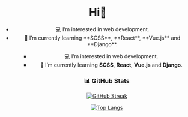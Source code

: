 
<!---
HEI204/HEI204 is a ✨ special ✨ repository because its `README.md` (this file) appears on your GitHub profile.
You can click the Preview link to take a look at your changes.
--->

<h1 align="center">Hi👋</h1>
<div align="center">
  <ul>
    <li>💻 I’m interested in web development. <br>
     <li> 🌱 I’m currently learning **SCSS**, **React**, **Vue.js** and **Django**.
  <ul>
<div>

- 💻 I’m interested in web development. <br>
- 🌱 I’m currently learning **SCSS**, **React**, **Vue.js** and **Django**.

<div align="center">
<h3> 📊 GitHub Stats </h3>
  
[![GitHub Streak](https://github-readme-streak-stats.herokuapp.com?user=HEI204&theme=tokyonight&hide_border=true)](https://git.io/streak-stats)


[![Top Langs](https://github-readme-stats.vercel.app/api/top-langs/?username=hei204&theme=tokyonight&hide_border=true&include_all_commits=true&count_private=true&layout=compact)](https://github.com/anuraghazra/github-readme-stats)
<div>
